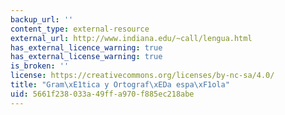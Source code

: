 ```yaml
---
backup_url: ''
content_type: external-resource
external_url: http://www.indiana.edu/~call/lengua.html
has_external_licence_warning: true
has_external_license_warning: true
is_broken: ''
license: https://creativecommons.org/licenses/by-nc-sa/4.0/
title: "Gram\xE1tica y Ortograf\xEDa espa\xF1ola"
uid: 5661f238-033a-49ff-a970-f885ec218abe
---
```

